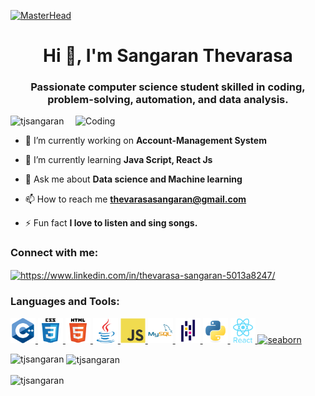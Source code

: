 [![MasterHead](https://www.youtube.com/redirect?event=video_description&redir_token=QUFFLUhqbVZGNVVSS2pCbG9YR2c2UTgzN3JLMkI0VUpIUXxBQ3Jtc0tuZGRQWnctLW5kT1JIVXo0MHVOajlJaFBXLWg4UVV3WnRFNWlodFVQMjQtdXMwNXBObFk2MFVvUUE5aFQxdkduLWwzNU5FQTgyVHl2V3k5dFowRy1BbVJIeEpyV1pHcWM3SzZRWFR0LXlEd3I5RWdydw&q=https%3A%2F%2F1.bp.blogspot.com%2F-7A4WynwLsMw%2FXbBpCXG8fHI%2FAAAAAAAAMt4%2FuOa1bpLskYgrwGbllhSu2SDj_Mig8SXJQCLcBGAsYHQ%2Fs1600%2F2000_600px.gif&v=G-EGDH50hGE)](https://www.youtube.com/redirect?event=video_description&redir_token=QUFFLUhqa3R1eXNfcVpTenFmZGZsd1FRc3ZqZ2pzNjVDUXxBQ3Jtc0trbEhNejVicE9zZ0RPQWw3R3dkcmRwNUcyRmh4MExrSExQTmFhVDJlRkREZmlnMEhTWjZxRVdpcjNXTmp3TmtBVjA0ZVJXblFaTnhDSVc1Y192M1FLcHBWb2NvUWVoT2VGbUs2ZkZ5alBBdjFrUUtXOA&q=https%3A%2F%2Frishavchanda.io%2F&v=G-EGDH50hGE)

<h1 align="center">Hi 👋, I'm Sangaran Thevarasa</h1>
<h3 align="center">Passionate computer science student skilled in coding, problem-solving, automation, and data analysis.</h3>
<img align="right" alt="Coding" width="400" src="https://camo.githubusercontent.com/cae12fddd9d6982901d82580bdf321d81fb299141098ca1c2d4891870827bf17/68747470733a2f2f6d69726f2e6d656469756d2e636f6d2f6d61782f313336302f302a37513379765349765f7430696f4a2d5a2e676966">



<p align="left"> <img src="https://komarev.com/ghpvc/?username=tjsangaran&label=Profile%20views&color=0e75b6&style=flat" alt="tjsangaran" /> </p>

- 🔭 I’m currently working on **Account-Management System**

- 🌱 I’m currently learning **Java Script, React Js**

- 💬 Ask me about **Data science and Machine learning**

- 📫 How to reach me **thevarasasangaran@gmail.com**

- ⚡ Fun fact **I love to listen and sing songs.**

<h3 align="left">Connect with me:</h3>
<p align="left">
<a href="https://linkedin.com/in/https://www.linkedin.com/in/thevarasa-sangaran-5013a8247/" target="blank"><img align="center" src="https://raw.githubusercontent.com/rahuldkjain/github-profile-readme-generator/master/src/images/icons/Social/linked-in-alt.svg" alt="https://www.linkedin.com/in/thevarasa-sangaran-5013a8247/" height="30" width="40" /></a>
</p>

<h3 align="left">Languages and Tools:</h3>
<p align="left"> <a href="https://www.w3schools.com/cpp/" target="_blank" rel="noreferrer"> <img src="https://raw.githubusercontent.com/devicons/devicon/master/icons/cplusplus/cplusplus-original.svg" alt="cplusplus" width="40" height="40"/> </a> <a href="https://www.w3schools.com/css/" target="_blank" rel="noreferrer"> <img src="https://raw.githubusercontent.com/devicons/devicon/master/icons/css3/css3-original-wordmark.svg" alt="css3" width="40" height="40"/> </a> <a href="https://www.w3.org/html/" target="_blank" rel="noreferrer"> <img src="https://raw.githubusercontent.com/devicons/devicon/master/icons/html5/html5-original-wordmark.svg" alt="html5" width="40" height="40"/> </a> <a href="https://www.java.com" target="_blank" rel="noreferrer"> <img src="https://raw.githubusercontent.com/devicons/devicon/master/icons/java/java-original.svg" alt="java" width="40" height="40"/> </a> <a href="https://developer.mozilla.org/en-US/docs/Web/JavaScript" target="_blank" rel="noreferrer"> <img src="https://raw.githubusercontent.com/devicons/devicon/master/icons/javascript/javascript-original.svg" alt="javascript" width="40" height="40"/> </a> <a href="https://www.mysql.com/" target="_blank" rel="noreferrer"> <img src="https://raw.githubusercontent.com/devicons/devicon/master/icons/mysql/mysql-original-wordmark.svg" alt="mysql" width="40" height="40"/> </a> <a href="https://pandas.pydata.org/" target="_blank" rel="noreferrer"> <img src="https://raw.githubusercontent.com/devicons/devicon/2ae2a900d2f041da66e950e4d48052658d850630/icons/pandas/pandas-original.svg" alt="pandas" width="40" height="40"/> </a> <a href="https://www.python.org" target="_blank" rel="noreferrer"> <img src="https://raw.githubusercontent.com/devicons/devicon/master/icons/python/python-original.svg" alt="python" width="40" height="40"/> </a> <a href="https://reactjs.org/" target="_blank" rel="noreferrer"> <img src="https://raw.githubusercontent.com/devicons/devicon/master/icons/react/react-original-wordmark.svg" alt="react" width="40" height="40"/> </a> <a href="https://seaborn.pydata.org/" target="_blank" rel="noreferrer"> <img src="https://seaborn.pydata.org/_images/logo-mark-lightbg.svg" alt="seaborn" width="40" height="40"/> </a> </p>

<p><img align="left" src="https://github-readme-stats.vercel.app/api/top-langs?username=tjsangaran&show_icons=true&locale=en&layout=compact" alt="tjsangaran" /></p>

<p>&nbsp;<img align="center" src="https://github-readme-stats.vercel.app/api?username=tjsangaran&show_icons=true&locale=en" alt="tjsangaran" /></p>

<p><img align="center" src="https://github-readme-streak-stats.herokuapp.com/?user=tjsangaran&" alt="tjsangaran" /></p>
